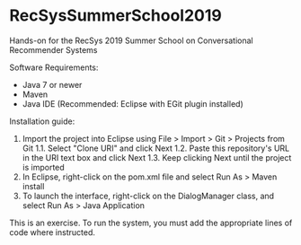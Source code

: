 # RecSysSummerSchool2019
Hands-on for the RecSys 2019 Summer School on Conversational Recommender Systems

Software Requirements:

- Java 7 or newer
- Maven
- Java IDE (Recommended: Eclipse with EGit plugin installed)

Installation guide:

1. Import the project into Eclipse using File > Import > Git > Projects from Git
1.1. Select "Clone URI" and click Next
1.2. Paste this repository's URL in the URI text box and click Next
1.3. Keep clicking Next until the project is imported
2. In Eclipse, right-click on the pom.xml file and select Run As > Maven install
3. To launch the interface, right-click on the DialogManager class, and select Run As > Java Application

This is an exercise. To run the system, you must add the appropriate lines of code where instructed.
